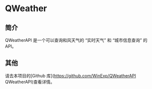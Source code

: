 # QWeather
## 简介
QWeatherAPI 是一个可以查询和风天气的 “实时天气” 和 “城市信息查询” 的API。

## 其他
请去本项目的[Github&nbsp;库](https://github.com/WinExp/QWeatherAPI QWeatherAPI)查看详情。